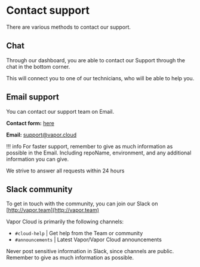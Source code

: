 # Contact support

There are various methods to contact our support.

## Chat

Through our dashboard, you are able to contact our Support through the chat in the bottom corner.

This will connect you to one of our technicians, who will be able to help you.

## Email support

You can contact our support team on Email.

**Contact form:** [here](https://qutheory.freshdesk.com/support/tickets/new)

**Email:** support@vapor.cloud

!!! info
    For faster support, remember to give as much information as possible in the Email. Including repoName, environment, and any additional information you can give.

We strive to answer all requests within 24 hours

## Slack community

To get in touch with the community, you can join our Slack on [http://vapor.team](http://vapor.team)

Vapor Cloud is primarily the following channels:

- `#cloud-help` | Get help from the Team or community
- `#announcements` | Latest Vapor/Vapor Cloud announcements

Never post sensitive information in Slack, since channels are public. Remember to give as much information as possible.
